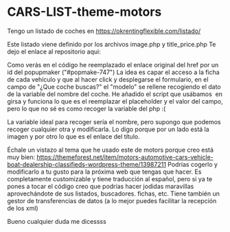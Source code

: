 # CARS-LIST-theme-motors 
Tengo un listado de coches en
https://okrentingflexible.com/listado/

Este listado viene definido por los archivos image.php y title_price.php
Te dejo el enlace al repositorio aqui:

Como verás en el código he reemplazado el enlace original del href por un id del popupmaker ("#popmake-747") 
La idea es capar el acceso a la ficha de cada vehículo y que al hacer click y desplegarse el formulario, en el campo de "¿Que coche buscas?" el "modelo" se rellene recogiendo el dato de la variable del nombre del coche.
He añadido el script que usábamos  en girsa y funciona lo que es el reemplazar el placeholder y el valor del campo, pero lo que no sé es como recoger la variable del php :(

La variable ideal para recoger sería el nombre, pero supongo que podemos recoger cualquier otra y modificarla.
Lo digo porque por un lado está la imagen y por otro lo que es el enlace del título.

Échale un vistazo al tema que he usado este de motors porque creo está muy bien:
https://themeforest.net/item/motors-automotive-cars-vehicle-boat-dealership-classifieds-wordpress-theme/13987211
Podrías cogerlo y modificarlo a tu gusto para la próxima web que tengas que hacer.
Es completamente customizable y tiene traducción al español, pero si ya te pones a tocar el código creo que podrías hacer jodidas maravillas aprovechándote de sus listados, buscadores. fichas, etc.
Tiene también un gestor de transferencias de datos (a lo mejor puedes facilitar la recepción de los xml)

Bueno cualquier duda me dicessss
